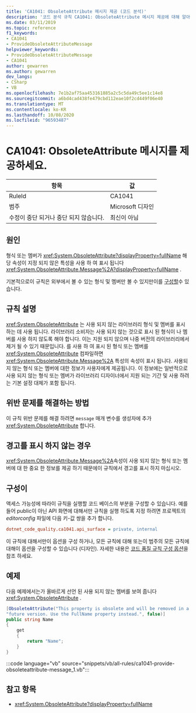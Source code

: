 ```yaml
---
title: 'CA1041: ObsoleteAttribute 메시지 제공 (코드 분석)'
description: '코드 분석 규칙 CA1041: ObsoleteAttribute 메시지 제공에 대해 알아봅니다.'
ms.date: 03/11/2019
ms.topic: reference
f1_keywords:
- CA1041
- ProvideObsoleteAttributeMessage
helpviewer_keywords:
- ProvideObsoleteAttributeMessage
- CA1041
author: gewarren
ms.author: gewarren
dev_langs:
- CSharp
- VB
ms.openlocfilehash: 7e1b2af75aa453161885a2c5c5da49c5ee1c14e8
ms.sourcegitcommit: a6bd4cad438fe479cbd112eae10f2cd449f06e40
ms.translationtype: MT
ms.contentlocale: ko-KR
ms.lasthandoff: 10/08/2020
ms.locfileid: "96593487"
---
```

# <a name="ca1041-provide-obsoleteattribute-message"></a>CA1041: ObsoleteAttribute 메시지를 제공하세요.

| 항목                                     | 값            |
|------------------------------------------|------------------|
| RuleId                                   | CA1041           |
| 범주                                 | Microsoft 디자인 |
| 수정이 중단 되거나 중단 되지 않습니다. | 최신이 아님     |

## <a name="cause"></a>원인

형식 또는 멤버가 <xref:System.ObsoleteAttribute?displayProperty=fullName> 해당 속성이 지정 되지 않은 특성을 사용 하 여 표시 됩니다 <xref:System.ObsoleteAttribute.Message%2A?displayProperty=fullName> .

기본적으로이 규칙은 외부에서 볼 수 있는 형식 및 멤버만 볼 수 있지만이를 [구성할](#configurability)수 있습니다.

## <a name="rule-description"></a>규칙 설명

<xref:System.ObsoleteAttribute> 는 사용 되지 않는 라이브러리 형식 및 멤버를 표시 하는 데 사용 됩니다. 라이브러리 소비자는 사용 되지 않는 것으로 표시 된 형식이 나 멤버를 사용 하지 않도록 해야 합니다. 이는 지원 되지 않으며 나중 버전의 라이브러리에서 제거 될 수 있기 때문입니다. 를 사용 하 여 표시 된 형식 또는 멤버를 <xref:System.ObsoleteAttribute> 컴파일하면 <xref:System.ObsoleteAttribute.Message%2A> 특성의 속성이 표시 됩니다. 사용되지 않는 형식 또는 멤버에 대한 정보가 사용자에게 제공됩니다. 이 정보에는 일반적으로 사용 되지 않는 형식 또는 멤버가 라이브러리 디자이너에서 지원 되는 기간 및 사용 하려는 기본 설정 대체가 포함 됩니다.

## <a name="how-to-fix-violations"></a>위반 문제를 해결하는 방법

이 규칙 위반 문제를 해결 하려면 `message` 매개 변수를 생성자에 추가 <xref:System.ObsoleteAttribute> 합니다.

## <a name="when-to-suppress-warnings"></a>경고를 표시 하지 않는 경우

<xref:System.ObsoleteAttribute.Message%2A>속성이 사용 되지 않는 형식 또는 멤버에 대 한 중요 한 정보를 제공 하기 때문에이 규칙에서 경고를 표시 하지 마십시오.

## <a name="configurability"></a>구성이

액세스 가능성에 따라이 규칙을 실행할 코드 베이스의 부분을 구성할 수 있습니다. 예를 들어 public이 아닌 API 화면에 대해서만 규칙을 실행 하도록 지정 하려면 프로젝트의 *editorconfig* 파일에 다음 키-값 쌍을 추가 합니다.

```ini
dotnet_code_quality.ca1041.api_surface = private, internal
```

이 규칙에 대해서만이 옵션을 구성 하거나, 모든 규칙에 대해 또는이 범주의 모든 규칙에 대해이 옵션을 구성할 수 있습니다 (디자인). 자세한 내용은 [코드 품질 규칙 구성 옵션](../code-quality-rule-options.md)을 참조 하세요.

## <a name="example"></a>예제

다음 예제에서는가 올바르게 선언 된 사용 되지 않는 멤버를 보여 줍니다 <xref:System.ObsoleteAttribute> .

```csharp
[ObsoleteAttribute("This property is obsolete and will be removed in a " +
"future version. Use the FullName property instead.", false)]
public string Name
{
    get
    {
        return "Name";
    }
}
```

:::code language="vb" source="snippets/vb/all-rules/ca1041-provide-obsoleteattribute-message_1.vb":::

## <a name="see-also"></a>참고 항목

- <xref:System.ObsoleteAttribute?displayProperty=fullName>
